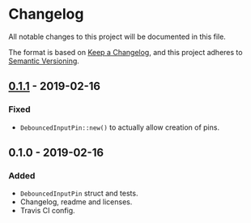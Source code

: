 # Changelog

All notable changes to this project will be documented in this file.

The format is based on [Keep a Changelog](https://keepachangelog.com/en/1.0.0/),
and this project adheres to [Semantic Versioning](https://semver.org/spec/v2.0.0.html).

## [0.1.1] - 2019-02-16

### Fixed

- `DebouncedInputPin::new()` to actually allow creation of pins.

## 0.1.0 - 2019-02-16

### Added

- `DebouncedInputPin` struct and tests.
- Changelog, readme and licenses.
- Travis CI config.

[0.1.1]: https://github.com/olivierlacan/keep-a-changelog/compare/v0.1.0...v0.1.1
